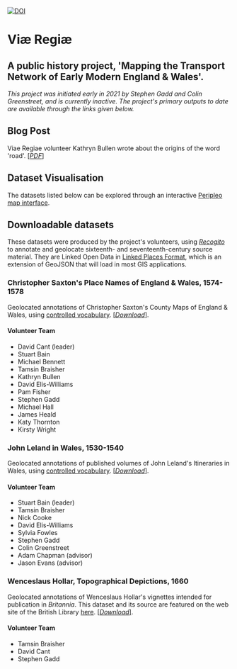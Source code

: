 [![DOI](https://zenodo.org/badge/DOI/10.5281/zenodo.10679173.svg)](https://doi.org/10.5281/zenodo.10679173)
# Viæ Regiæ
## A public history project, 'Mapping the Transport Network of Early Modern England & Wales'.

*This project was initiated early in 2021 by Stephen Gadd and Colin Greenstreet, and is currently inactive. The project's primary outputs to date are available through the links given below.*

## Blog Post

Viae Regiae volunteer Kathryn Bullen wrote about the origins of the word 'road'. [[*PDF*]](https://docuracy.github.io/ViaeRegiae/data/Kathryn_Bullen_2021.pdf)

## Dataset Visualisation

The datasets listed below can be explored through an interactive [Peripleo map interface](https://docuracy.github.io/ViaeRegiae/#/7.00/-2.5934/52.1213/mode=points+facet=dataset).

## Downloadable datasets

These datasets were produced by the project's volunteers, using [*Recogito*](https://recogito.pelagios.org/) to annotate and geolocate sixteenth- and seventeenth-century source material. 
They are Linked Open Data in [Linked Places Format](https://github.com/LinkedPasts/linked-places-format), which is an extension of GeoJSON that will load in most GIS applications.

### Christopher Saxton's Place Names of England & Wales, 1574-1578

Geolocated annotations of Christopher Saxton's County Maps of England & Wales, using [controlled vocabulary](https://github.com/docuracy/ViaeRegiae/blob/main/docs/data/controlled%20vocabularies/saxton.txt). [[*Download*]](https://github.com/docuracy/ViaeRegiae/blob/main/docs/data/saxton.geojson).

#### Volunteer Team
- David Cant (leader)
- Stuart Bain
- Michael Bennett
- Tamsin Braisher
- Kathryn Bullen
- David Elis-Williams
- Pam Fisher
- Stephen Gadd
- Michael Hall
- James Heald
- Katy Thornton
- Kirsty Wright

### John Leland in Wales, 1530-1540

Geolocated annotations of published volumes of John Leland's Itineraries in Wales, using [controlled vocabulary](https://github.com/docuracy/ViaeRegiae/blob/main/docs/data/controlled%20vocabularies/leland.md). [[*Download*]](https://github.com/docuracy/ViaeRegiae/blob/main/docs/data/leland.geojson).

#### Volunteer Team
- Stuart Bain (leader)
- Tamsin Braisher
- Nick Cooke
- David Elis-Williams
- Sylvia Fowles
- Stephen Gadd
- Colin Greenstreet
- Adam Chapman (advisor)
- Jason Evans (advisor)

### Wenceslaus Hollar, Topographical Depictions, 1660

Geolocated annotations of Wenceslaus Hollar's vignettes intended for publication in *Britannia*. This dataset and its source are featured on the web site of the British Library [here](https://britishlibrary.github.io/locating-a-national-collection/Hollar_1660.html). [[*Download*]](https://github.com/docuracy/ViaeRegiae/blob/main/docs/data/hollar.geojson).

#### Volunteer Team
- Tamsin Braisher
- David Cant
- Stephen Gadd
